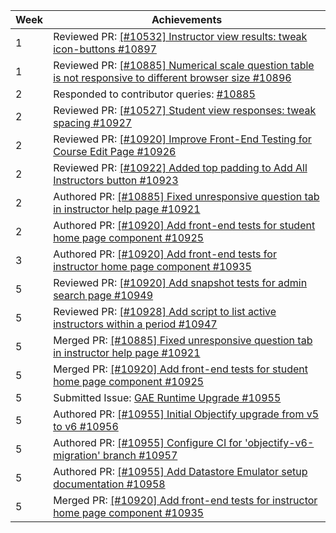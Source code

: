 Week | Achievements
---- | ------------
1 | Reviewed PR: [[#10532] Instructor view results: tweak icon-buttons #10897](https://github.com/TEAMMATES/teammates/pull/10897)
1 | Reviewed PR: [[#10885] Numerical scale question table is not responsive to different browser size #10896](https://github.com/TEAMMATES/teammates/pull/10896)
2 | Responded to contributor queries: [#10885](https://github.com/TEAMMATES/teammates/issues/10885)
2 | Reviewed PR: [[#10527] Student view responses: tweak spacing #10927](https://github.com/TEAMMATES/teammates/pull/10927)
2 | Reviewed PR: [[#10920] Improve Front-End Testing for Course Edit Page #10926](https://github.com/TEAMMATES/teammates/pull/10926)
2 | Reviewed PR: [[#10922] Added top padding to Add All Instructors button #10923](https://github.com/TEAMMATES/teammates/pull/10923)
2 | Authored PR: [[#10885] Fixed unresponsive question tab in instructor help page #10921](https://github.com/TEAMMATES/teammates/pull/10921)
2 | Authored PR: [[#10920] Add front-end tests for student home page component #10925](https://github.com/TEAMMATES/teammates/pull/10925)
3 | Authored PR: [[#10920] Add front-end tests for instructor home page component #10935](https://github.com/TEAMMATES/teammates/pull/10935)
5 | Reviewed PR: [[#10920] Add snapshot tests for admin search page #10949](https://github.com/TEAMMATES/teammates/pull/10949)
5 | Reviewed PR: [[#10928] Add script to list active instructors within a period #10947](https://github.com/TEAMMATES/teammates/pull/10947)
5 | Merged PR: [[#10885] Fixed unresponsive question tab in instructor help page #10921](https://github.com/TEAMMATES/teammates/pull/10921)
5 | Merged PR: [[#10920] Add front-end tests for student home page component #10925](https://github.com/TEAMMATES/teammates/pull/10925)
5 | Submitted Issue: [GAE Runtime Upgrade #10955](https://github.com/TEAMMATES/teammates/issues/10955)
5 | Authored PR: [[#10955] Initial Objectify upgrade from v5 to v6 #10956](https://github.com/TEAMMATES/teammates/pull/10956)
5 | Authored PR: [[#10955] Configure CI for 'objectify-v6-migration' branch #10957](https://github.com/TEAMMATES/teammates/pull/10957)
5 | Authored PR: [[#10955] Add Datastore Emulator setup documentation #10958](https://github.com/TEAMMATES/teammates/pull/10958)
5 | Merged PR: [[#10920] Add front-end tests for instructor home page component #10935](https://github.com/TEAMMATES/teammates/pull/10935)

